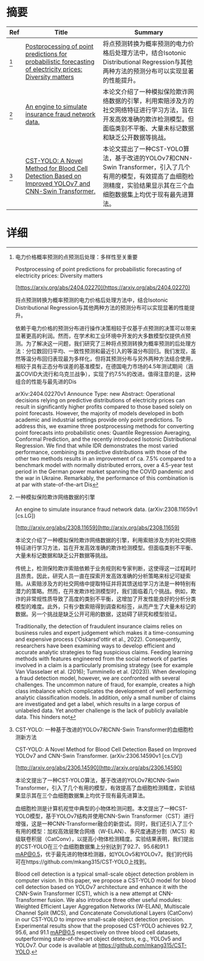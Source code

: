 # 摘要

| Ref | Title | Summary |
| --- | --- | --- |
| [^1] | [Postprocessing of point predictions for probabilistic forecasting of electricity prices: Diversity matters](https://arxiv.org/abs/2404.02270) | 将点预测转换为概率预测的电力价格后处理方法中，结合Isotonic Distributional Regression与其他两种方法的预测分布可以实现显著的性能提升。 |
| [^2] | [An engine to simulate insurance fraud network data.](http://arxiv.org/abs/2308.11659) | 本论文介绍了一种模拟保险欺诈网络数据的引擎，利用索赔涉及方的社交网络特征进行学习方法，旨在开发高效准确的欺诈检测模型。但面临类别不平衡、大量未标记数据和缺乏公开数据等挑战。 |
| [^3] | [CST-YOLO: A Novel Method for Blood Cell Detection Based on Improved YOLOv7 and CNN-Swin Transformer.](http://arxiv.org/abs/2306.14590) | 本论文提出了一种CST-YOLO算法，基于改进的YOLOv7和CNN-Swin Transformer，引入了几个有用的模型，有效提高了血细胞检测精度，实验结果显示其在三个血细胞数据集上均优于现有最先进算法。 |

# 详细

[^1]: 电力价格概率预测的点预测后处理：多样性至关重要

    Postprocessing of point predictions for probabilistic forecasting of electricity prices: Diversity matters

    [https://arxiv.org/abs/2404.02270](https://arxiv.org/abs/2404.02270)

    将点预测转换为概率预测的电力价格后处理方法中，结合Isotonic Distributional Regression与其他两种方法的预测分布可以实现显著的性能提升。

    

    依赖于电力价格的预测分布进行操作决策相较于仅基于点预测的决策可以带来显著更高的利润。然而，在学术和工业环境中开发的大多数模型仅提供点预测。为了解决这一问题，我们研究了三种将点预测转换为概率预测的后处理方法：分位数回归平均、一致性预测和最近引入的等温分布回归。我们发现，虽然等温分布回归表现最为多样化，但将其预测分布与另外两种方法结合使用，相较于具有正态分布误差的基准模型，在德国电力市场的4.5年测试期间（涵盖COVID大流行和乌克兰战争），实现了约7.5%的改进。值得注意的是，这种组合的性能与最先进的Dis

    arXiv:2404.02270v1 Announce Type: new  Abstract: Operational decisions relying on predictive distributions of electricity prices can result in significantly higher profits compared to those based solely on point forecasts. However, the majority of models developed in both academic and industrial settings provide only point predictions. To address this, we examine three postprocessing methods for converting point forecasts into probabilistic ones: Quantile Regression Averaging, Conformal Prediction, and the recently introduced Isotonic Distributional Regression. We find that while IDR demonstrates the most varied performance, combining its predictive distributions with those of the other two methods results in an improvement of ca. 7.5% compared to a benchmark model with normally distributed errors, over a 4.5-year test period in the German power market spanning the COVID pandemic and the war in Ukraine. Remarkably, the performance of this combination is at par with state-of-the-art Dis
    
[^2]: 一种模拟保险欺诈网络数据的引擎

    An engine to simulate insurance fraud network data. (arXiv:2308.11659v1 [cs.LG])

    [http://arxiv.org/abs/2308.11659](http://arxiv.org/abs/2308.11659)

    本论文介绍了一种模拟保险欺诈网络数据的引擎，利用索赔涉及方的社交网络特征进行学习方法，旨在开发高效准确的欺诈检测模型。但面临类别不平衡、大量未标记数据和缺乏公开数据等挑战。

    

    传统上，检测保险欺诈索赔依赖于业务规则和专家判断，这使得这一过程耗时且昂贵。因此，研究人员一直在探索开发高效准确的分析策略来标记可疑索赔。从索赔涉及方的社交网络中提取特征并将其馈送给学习方法是一种特别有潜力的策略。然而，在开发欺诈检测模型时，我们面临着几个挑战。例如，欺诈的非常规性质导致了高度的类别不平衡，这增加了开发性能良好的分析分类模型的难度。此外，只有少数索赔得到调查和标签，从而产生了大量未标记的数据。另一个挑战是缺乏公开可用的数据，这妨碍了研究和模型验证。

    Traditionally, the detection of fraudulent insurance claims relies on business rules and expert judgement which makes it a time-consuming and expensive process (\'Oskarsd\'ottir et al., 2022). Consequently, researchers have been examining ways to develop efficient and accurate analytic strategies to flag suspicious claims. Feeding learning methods with features engineered from the social network of parties involved in a claim is a particularly promising strategy (see for example Van Vlasselaer et al. (2016); Tumminello et al. (2023)). When developing a fraud detection model, however, we are confronted with several challenges. The uncommon nature of fraud, for example, creates a high class imbalance which complicates the development of well performing analytic classification models. In addition, only a small number of claims are investigated and get a label, which results in a large corpus of unlabeled data. Yet another challenge is the lack of publicly available data. This hinders not 
    
[^3]: CST-YOLO: 一种基于改进的YOLOv7和CNN-Swin Transformer的血细胞检测新方法

    CST-YOLO: A Novel Method for Blood Cell Detection Based on Improved YOLOv7 and CNN-Swin Transformer. (arXiv:2306.14590v1 [cs.CV])

    [http://arxiv.org/abs/2306.14590](http://arxiv.org/abs/2306.14590)

    本论文提出了一种CST-YOLO算法，基于改进的YOLOv7和CNN-Swin Transformer，引入了几个有用的模型，有效提高了血细胞检测精度，实验结果显示其在三个血细胞数据集上均优于现有最先进算法。

    

    血细胞检测是计算机视觉中典型的小物体检测问题。本文提出了一种CST-YOLO模型，基于YOLOv7结构并使用CNN-Swin Transformer（CST）进行增强，这是一种CNN-Transformer融合的新尝试。同时，我们还引入了三个有用的模型：加权高效层聚合网络（W-ELAN）、多尺度通道分割（MCS）和级联卷积层（CatConv），以提高小物体检测精度。实验结果表明，我们提出的CST-YOLO在三个血细胞数据集上分别达到了92.7、95.6和91.1 mAP@0.5，优于最先进的物体检测器，如YOLOv5和YOLOv7。我们的代码可在https://github.com/mkang315/CST-YOLO上找到。

    Blood cell detection is a typical small-scale object detection problem in computer vision. In this paper, we propose a CST-YOLO model for blood cell detection based on YOLOv7 architecture and enhance it with the CNN-Swin Transformer (CST), which is a new attempt at CNN-Transformer fusion. We also introduce three other useful modules: Weighted Efficient Layer Aggregation Networks (W-ELAN), Multiscale Channel Split (MCS), and Concatenate Convolutional Layers (CatConv) in our CST-YOLO to improve small-scale object detection precision. Experimental results show that the proposed CST-YOLO achieves 92.7, 95.6, and 91.1 mAP@0.5 respectively on three blood cell datasets, outperforming state-of-the-art object detectors, e.g., YOLOv5 and YOLOv7. Our code is available at https://github.com/mkang315/CST-YOLO.
    

